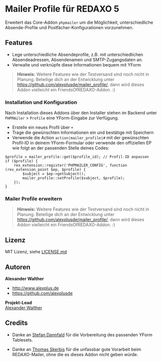 # Mailer Profile für REDAXO 5

Erweitert das Core-Addon `phpmailer` um die Möglichkeit, unterschiedliche Absende-Profile und Postfächer-Konfigurationen vorzunehmen. 

## Features

* Lege unterschiedliche Absendeprofile, z.B. mit unterschiedlichen Absendeadressen, Absendenamen und SMTP-Zugangsdaten an.
* Verwalte und verknüpfe diese Informationen bequem mit YForm

> **Hinweis:** Weitere Features wie der Testversand sind noch nicht in Planung. Beteilige dich an der Entwicklung unter https://github.com/alexplusde/mailer_profile/, dann wird dieses Addon vielleicht ein FriendsOfREDAXO-Addon. :)

### Installation und Konfiguration

Nach Installation dieses Addons über den Installer stehen im Backend unter `PHPMAiler` > `Profile` eine YForm-Eingabe zur Verfügung.

* Erstelle ein neues Profil über `+`
* Trage die gewünschten Informationen ein und bestätige mit Speichern
* Verwende die Action `action|mailer_profile|#` mit der gewünschten Profil-ID in deinem YForm-Formular oder verwende den offiziellen EP wie folgt an der passenden Stelle deines Codes:

```
$profile = mailer_profile::get($profile_id); // Profil-ID anpassen
if ($profile) {
    rex_extension::register('PHPMAILER_CONFIG', function (rex_extension_point $ep, $profile) {
        $subject = $ep->getSubject();
        mailer_profile::setProfile($subject, $profile);
    });
}
```

### Mailer Profile erweitern

> **Hinweis:** Weitere Features wie der Testversand sind noch nicht in Planung. Beteilige dich an der Entwicklung unter https://github.com/alexplusde/mailer_profile/, dann wird dieses Addon vielleicht ein FriendsOfREDAXO-Addon. :)

## Lizenz

MIT Lizenz, siehe [LICENSE.md](https://github.com/alexplusde/mailer_profile/blob/master/LICENSE.md)  

## Autoren

**Alexander Walther**  

* http://www.alexplus.de  
* https://github.com/alexplusde  

**Projekt-Lead**  
[Alexander Walther](https://github.com/alexplusde)

## Credits

* Danke an [Stefan Dannfald](https://github.com/dpf-dd) für die Vorbereitung des passenden YForm Tablesets.

* Danke an [Thomas Skerbis](https://github.com/skerbis) für die unfassbar gute Vorarbeit beim REDAXO-Mailer, ohne die es dieses Addon nicht geben würde.
